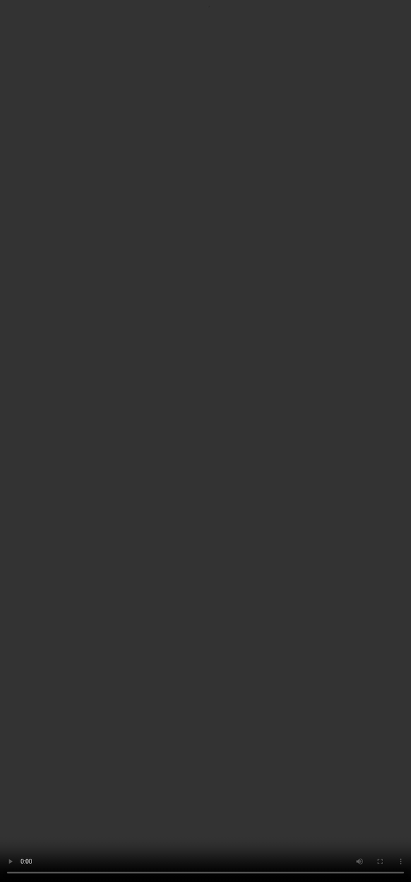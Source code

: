 ```yaml
---
layout: page
title: "Menciones en medios"
description: "Menciones de Mouse Helper en los medios de comunicación"
---
```


#### 11/11/2020

##### Presentación a los medios de MouseHelper

<iframe src="https://www.youtube.com/embed/B9vcEUVCpbU?version=3&amp;rel=1&amp;fs=1&amp;autohide=2&amp;showsearch=0&amp;showinfo=1&amp;iv_load_policy=1&amp;wmode=transparent" allowfullscreen="true" style="border: 0px; display: block; margin: 0px; width: 324px; height: 182.575px;" data-ratio="0.5635036496350365" data-width="685" data-height="386"></iframe>


<p></p>

##### Artículos destacados


* [eldiario.es](https://www.eldiario.es/navarra/ultimas-noticias/una-aplicacion-informatica-facilita-el-uso-del-raton-en-personas-con-parkinson-y-permite-que-puedan-usar-el-ordenador_1_6404150.html)
* [europapress.es](https://www.europapress.es/navarra/noticia-aplicacion-informatica-facilita-uso-raton-personas-parkinson-permite-puedan-usar-ordenador-20201111143126.html)
* [el español](https://navarra.elespanol.com/articulo/sociedad/programador-informatico-navarro-parkinson-raton/20201111162522344841.html)
* [el español](https://navarra.elespanol.com/articulo/sociedad/programa-raton-enfermos-parkinson-navarra/20201110114840344682.html)
* [cope](https://www.cope.es/actualidad/sociedad/noticias/enfermo-parkinson-disena-programa-para-manejar-raton-20201110_988858)
* [navarra televisión](https://www.navarratelevision.es/AlaCarta/video/fl/1024326/Este%20proyecto%20facilita%20el%20d%C3%ADa%20a%20d%C3%ADa%20de%20las%20personas%20con%20Parkinson)

<div class="”video-responsive”">
    <!--<iframe src="https://pc-sumandocomunicacion-ondemand.flumotion.com/outgoing/video/mp4/high/parkinson.mp4" frameborder="0" allowfullscreen="allowfullscreen"></iframe>-->
    <video id="flumotion-player_html5_api" class="vjs-tech" playsinline="playsinline" tabindex="-1" role="application" preload="auto" src="https://pc-sumandocomunicacion-ondemand.flumotion.com/outgoing/video/mp4/high/parkinson.mp4"
           style="-webkit-tap-highlight-color: rgba(0, 0, 0, 0); line-height: 1; font-weight: 400; font-style: normal; font-family: Arial,Helvetica,sans-serif; word-break: normal; font-size: 14px; display: inline-block; outline: none !important; width: 100%; height: 100%; position: absolute; top: 0; left: 0; box-sizing: inherit; color: inherit;"
           ></video>
</div>

* [rtve navarra](https://twitter.com/RTVENavarra/status/1326175955593859072?s=08)
* [rtve telediario 1](https://www.rtve.es/alacarta/videos/telediario/15-horas-11-11-20/5711260)
* [onda cero navarra](https://www.ondacero.es/emisoras/navarra/pamplona/audios-podcast/noticias-mediodia-navarra/noticias-mediodia-navarra-11112020_202011115fabd3e90e37c40001001811.html)
* [radio pamplona](https://cadenaser.com/emisora/2020/11/12/radio_pamplona/1605174928_667072.html)
* [diario de noticias](https://amp.diariodenavarra.es/noticias/navarra/2020/11/10/un-navarro-con-parkinson-disena-programa-para-manejar-raton-707678-300.html)
* [la información](https://www.lainformacion.com/tecnologia/enfermo-parkinson-espana-disena-programa-ayuda-uso-raton-ordenador/2820546/)
